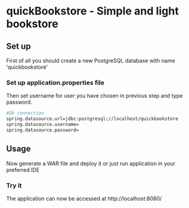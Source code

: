 # quickBookstore - Simple and light bookstore
## Set up
First of all you should create a new PostgreSQL database with name 'quickbookstore'
### Set up application.properties file
Then set username for user you have chosen in previous step and type password.
```bash
#Db connection
spring.datasource.url=jdbc:postgresql://localhost/quickbookstore
spring.datasource.username=
spring.datasource.password=
```
## Usage
Now generate a WAR file and deploy it or just run application in your preferred IDE
### Try it
The application can now be accessed at http://localhost:8080/
